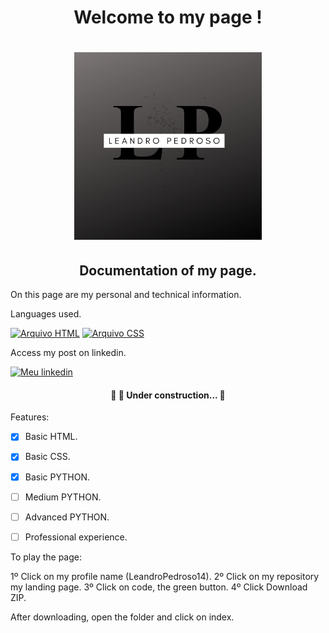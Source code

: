 <h1 align ="center"> Welcome to my page ! </h1>

<h1 align="center">
<img src= "components/images/Logotipo.png" width="300" height="300" />
</h1>

<h2 align="center">
Documentation of my page.
</h2>


On this page are my personal and technical information.

Languages used.

[![Arquivo HTML](https://img.shields.io/badge/HTML5-E34F26?style=for-the-badge&logo=html5&logoColor=white)]()
[![Arquivo CSS](https://img.shields.io/badge/CSS3-1572B6?style=for-the-badge&logo=css3&logoColor=white)]()

Access my post on linkedin.

[![Meu linkedin](https://img.shields.io/badge/LinkedIn-0077B5?style=for-the-badge&logo=linkedin&logoColor=white)](https://www.linkedin.com/posts/leandro-pedroso14_html-css-developer-activity-7001710501369950208-avKg?utm_source=share&utm_medium=member_desktop)

<h4 align="center"> 
	🚧   🚀 Under construction...  🚧
</h4>

Features:

- [x]  Basic HTML.
- [x]  Basic CSS.
- [x]  Basic PYTHON.
- [ ]  Medium PYTHON.
- [ ]  Advanced PYTHON.
- [ ]  Professional experience.



To play the page:

1º Click on my profile name (LeandroPedroso14).
2º Click on my repository my landing page.
3º Click on code, the green button.
4º Click Download ZIP.

After downloading, open the folder and click on index.
